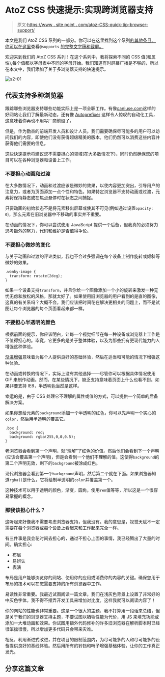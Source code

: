 # AtoZ CSS 快速提示:实现跨浏览器支持

> 原文:[https://www . site point . com/atoz-CSS-quick-tip-browser-support/](https://www.sitepoint.com/atoz-css-quick-tip-browser-support/)

本文是我们 AtoZ CSS 系列的一部分。你可以在这里找到这个系列[的其他条目。
你可以在这里](https://www.sitepoint.com/blog/)查看`@supports` [的完整文字稿和截屏。](https://www.sitepoint.com/atoz-css-screencasts-supports)

欢迎来到我们的 AtoZ CSS 系列！在这个系列中，我将探索不同的 CSS 值(和属性),每个值都以字母表中不同的字母开始。我们知道有时屏幕广播是不够的，所以在本文中，我们添加了关于多浏览器支持的快速提示。

![s2-01](../Images/cd9dc485855cbff4499b325039f382bb.png)

## 代表支持多种浏览器

跟踪哪些浏览器支持哪些功能实际上是一项全职工作。有像[caniuse.com](http://www.caniuse.com)这样的好网站让我们了解最新动态，还有像 [Autoprefixer](https://github.com/postcss/autoprefixer) 这样令人惊叹的自动化工具，这意味着你再也不用写厂商前缀了。

但是，作为勤奋的前端开发人员和设计人员，我们需要确保尽可能多的用户可以访问我们的内容，即使他们没有获得超级精美的版本，他们仍然可以消费这些内容并获得他们需要的信息。

这些快速提示将建议您不需要担心的领域(在大多数情况下)，同时仍然确保您的项目可以在各种浏览器和设备上工作。

### 不要担心动画和过渡

在大多数情况下，动画和过渡应该是微妙的效果，以使内容更加突出，引导用户的注意力，或者为页面添加一点个性和特色。如果特定浏览器不支持动画或过渡，元素将保持静态或在焦点悬停时在状态之间捕捉。

只要动画的初始状态不是将元素移出屏幕或使其不可见(例如通过设置`opacity: 0`)，那么元素在旧浏览器中不移动的事实并不重要。

在动画的情况下，你可以尝试使用 JavaScript 提供一个后备，但我真的必须努力思考额外的努力，代码和维护是否值得争论。

### 不要担心微妙的变化

与关于动画和过渡的评论类似，我也不会过多强调在每个设备上制作旋转或倾斜等微妙的效果。

```
.wonky-image {
  transform: rotate(2deg);
}
```

如果一个设备支持`transform`，并且你给一个图像添加一个小的旋转来激发一种无忧无虑和放松的风格，那就太好了。如果使用旧浏览器的用户看到的是直的图像，这真的有关系吗？大概不会。我们应该把时间花在解决更相关的问题上，而不是试图让每个浏览器的每个页面看起来都一样。

### 不要担心半透明的颜色

根据前面的提示，你应该明白，让每一个视觉细节在每一种设备或浏览器上工作是不值得担心的。毕竟，它更多的是关于整体体验，以及为那些拥有更现代能力的人增强这种体验。

[渐进增强](http://www.smashingmagazine.com/2009/04/progressive-enhancement-what-it-is-and-how-to-use-it/)意味着为每个人提供良好的基础体验，然后在适当和可能的情况下增强这种体验。

在动画或转换的情况下，实际上没有其他选择——尽管你可以根据具体情况使用 GIF 来制作动画。然而，在某些情况下，缺乏支持意味着页面上什么也看不到。如果非要支持 IE8，半透明色当然是这样。

幸运的是，由于 CSS 处理它不理解的属性或值的方式，可以提供一个简单的后备解决方案。

如果你想给元素的`background`添加一个半透明的红色，你可以先声明一个实心的`color`，然后用半透明的覆盖它。

```
.box {
  background: red;
  background: rgba(255,0,0,0.5);
}
```

老浏览器会看到第一个声明，就“理解”了红色的价值。然后他们会看到下一个声明(应该会覆盖第一个声明)，但是会看到一个他们不理解的值。这使得`background`的第二个声明无效，剩下的`background`被涂成红色。

现代浏览器会看到第一个`background`声明，然后第二个就在下面。如果浏览器知道`rgba()`是什么，它将绘制半透明的`color`并覆盖第一个。

这种技术可以用于透明的颜色，渐变，圆角，使用`rem`值等等，所以这是一个很容易掌握的概念。

### 那我该担心什么？

这听起来好像我不需要考虑浏览器支持，但我没有。我的意思是，视觉天赋不一定需要在每个浏览器或每个设备上看起来和工作起来完全一样。

有三件事是我会花时间去担心的，通过不担心上面的事情，我已经腾出了大量的时间。确实担心:

*   布局
*   易辨认
*   表演

布局是用户能够浏览你的网站、使用你的应用或消费你的内容的关键。确保您用于布局的技术可以在您需要支持的所有浏览器中工作。

易读性非常重要。我最近试图阅读一篇文章，我们在浅灰色背景上设置了非常好的中灰色字体。我不得不摆弄开发工具来增加对比度，这样我就可以阅读内容了！

你的网站的性能也非常重要。这是一个很大的主题，我不打算用一段话来总结，但是关于我们的浏览器支持主题，不要试图以牺牲性能为代价，用 JS 来填充功能或添加一大堆动画和效果。你试图用额外代码修补的许多旧浏览器在解析脚本时已经很笨拙很慢，所以增加更多代码只会带来灾难。

相反，利用渐进式改进，并在项目的限制范围内，为尽可能多的人和尽可能多的设备提供良好的基线体验。然后用所有的铃铛和哨子增强基础体验，让你的工作真正发光。

## 分享这篇文章